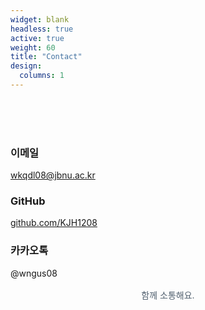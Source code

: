 ```yaml
---
widget: blank
headless: true
active: true
weight: 60
title: "Contact"
design:
  columns: 1
---
```

<br><br><br>
<div class="contact-cards">
  <div class="custom-card">
    <i class="bi bi-envelope" style="font-size:2rem;color:#3A86FF;"></i>
    <h3>이메일</h3>
    <p><a href="mailto:wkqdl08@jbnu.ac.kr">wkqdl08@jbnu.ac.kr</a></p>
  </div>

  <div class="custom-card">
    <i class="bi bi-github" style="font-size:2rem;color:#3A86FF;"></i>
    <h3>GitHub</h3>
    <p><a href="https://github.com/KJH1208" target="_blank">github.com/KJH1208</a></p>
  </div>

  <div class="custom-card">
    <i class="bi bi-chat-dots" style="font-size:2rem;color:#3A86FF;"></i>
    <h3>카카오톡</h3>
    <p>@wngus08</p>
  </div>
</div>

<p class="contact-note" style="text-align:center;margin-top:1rem;color:#51606f;">함께 소통해요.</p>